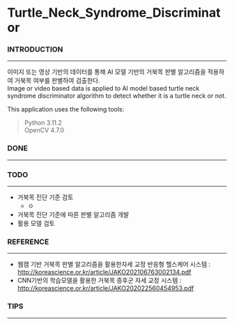 # Turtle_Neck_Syndrome_Discriminator  


### INTRODUCTION <a name="introduction"></a>

---

이미지 또는 영상 기반의 데이터를 통해 AI 모델 기반의 거북목 판별 알고리즘을 적용하여 거북목 여부를 판별하여 검출한다.  
Image or video based data is applied to AI model based turtle neck syndrome discriminator algorithm to detect whether it is a turtle neck or not.


This application uses the following tools:

> Python 3.11.2  
> OpenCV 4.7.0


### DONE <a name="done"></a>

---





### TODO <a name="todo"></a>

---


* 거북목 진단 기준 검토
  - ㅇ 
* 거북목 진단 기준에 따른 판별 알고리즘 개발
* 활용 모델 검토





### REFERENCE <a name="reference"></a>

---

* 웹캠 기반 거북목 판별 알고리즘을 활용한자세 교정 반응형 헬스케어 시스템 : http://koreascience.or.kr/article/JAKO202106763002134.pdf
* CNN기반의 학습모델을 활용한 거북목 증후군 자세 교정 시스템 : http://koreascience.or.kr/article/JAKO202022560454953.pdf




### TIPS <a name="tips"></a>

---

